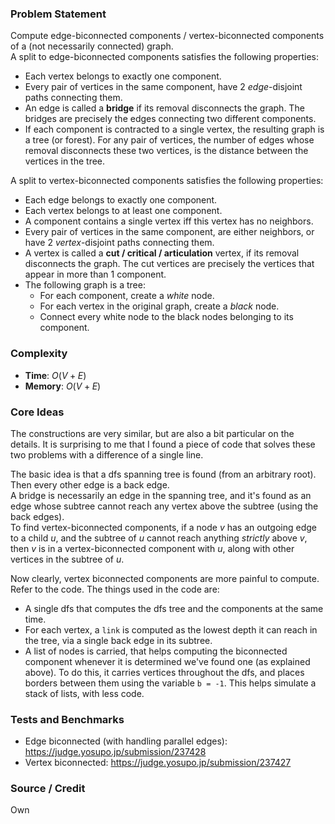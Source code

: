 ### Problem Statement
Compute edge-biconnected components / vertex-biconnected components of a (not necessarily connected) graph.<br>
A split to edge-biconnected components satisfies the following properties:
- Each vertex belongs to exactly one component.
- Every pair of vertices in the same component, have 2 *edge*-disjoint paths connecting them.
- An edge is called a **bridge** if its removal disconnects the graph. The bridges are precisely the edges connecting two different components.
- If each component is contracted to a single vertex, the resulting graph is a tree (or forest). For any pair of vertices, the number of edges whose removal disconnects these two vertices, is the distance between the vertices in the tree.

A split to vertex-biconnected components satisfies the following properties:
- Each edge belongs to exactly one component.
- Each vertex belongs to at least one component.
- A component contains a single vertex iff this vertex has no neighbors.
- Every pair of vertices in the same component, are either neighbors, or have 2 *vertex*-disjoint paths connecting them.
- A vertex is called a **cut / critical / articulation** vertex, if its removal disconnects the graph. The cut vertices are precisely the vertices that appear in more than 1 component.
- The following graph is a tree:
  - For each component, create a *white* node.
  - For each vertex in the original graph, create a *black* node.
  - Connect every white node to the black nodes belonging to its component.


### Complexity
- **Time**: $O(V + E)$
- **Memory**: $O(V + E)$

### Core Ideas
The constructions are very similar, but are also a bit particular on the details. It is surprising to me that I found a piece of code that solves these two problems with a difference of a single line.

The basic idea is that a dfs spanning tree is found (from an arbitrary root). Then every other edge is a back edge.<br>
A bridge is necessarily an edge in the spanning tree, and it's found as an edge whose subtree cannot reach any vertex above the subtree (using the back edges).<br>
To find vertex-biconnected components, if a node $v$ has an outgoing edge to a child $u$, and the subtree of $u$ cannot reach anything *strictly* above $v$, then $v$ is in a vertex-biconnected component with $u$, along with other vertices in the subtree of $u$.

Now clearly, vertex biconnected components are more painful to compute. Refer to the code. The things used in the code are:
- A single dfs that computes the dfs tree and the components at the same time.
- For each vertex, a `link` is computed as the lowest depth it can reach in the tree, via a single back edge in its subtree.
- A list of nodes is carried, that helps computing the biconnected component whenever it is determined we've found one (as explained above). To do this, it carries vertices throughout the dfs, and places borders between them using the variable `b = -1`. This helps simulate a stack of lists, with less code.

### Tests and Benchmarks
- Edge biconnected (with handling parallel edges): https://judge.yosupo.jp/submission/237428
- Vertex biconnected: https://judge.yosupo.jp/submission/237427

### Source / Credit
Own